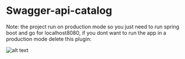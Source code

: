 # Swagger-api-catalog

Note: the project run on production mode so you just need to run spring boot and go for localhost8080, if you dont want to run the app in a production mode delete this plugin:

![alt text](https://github.com/[amitai1992]/[]/blob/[Swagger-api-catalog]/images/productiondep.png?raw=true)
